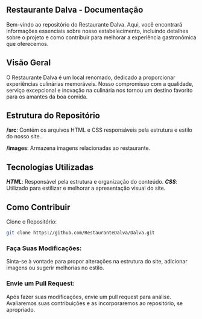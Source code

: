 ## Restaurante Dalva - Documentação

Bem-vindo ao repositório do Restaurante Dalva. Aqui, você encontrará informações essenciais sobre nosso estabelecimento, incluindo detalhes sobre o projeto e como contribuir para melhorar a experiência gastronômica que oferecemos.

## Visão Geral
O Restaurante Dalva é um local renomado, dedicado a proporcionar experiências culinárias memoráveis. Nosso compromisso com a qualidade, serviço excepcional e inovação na culinária nos tornou um destino favorito para os amantes da boa comida.

## Estrutura do Repositório
**/src**: Contém os arquivos HTML e CSS responsáveis pela estrutura e estilo do nosso site.

**/images**: Armazena imagens relacionadas ao restaurante.

## Tecnologias Utilizadas
**_HTML_**: Responsável pela estrutura e organização do conteúdo.
**_CSS_**: Utilizado para estilizar e melhorar a apresentação visual do site.

## Como Contribuir

Clone o Repositório:

```bash
git clone https://github.com/RestauranteDalva/Dalva.git
```

### Faça Suas Modificações:

Sinta-se à vontade para propor alterações na estrutura do site, adicionar imagens ou sugerir melhorias no estilo.

### Envie um Pull Request:

Após fazer suas modificações, envie um pull request para análise. Avaliaremos suas contribuições e as incorporaremos ao repositório, se apropriado.
